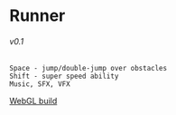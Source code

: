# Runner 
###### v0.1

```
Space - jump/double-jump over obstacles
Shift - super speed ability
Music, SFX, VFX
```

[WebGL build](https://play.unity.com/en/games/551207f1-9576-4194-9049-e1af54768b39/runner)
